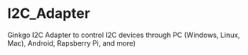 # I2C_Adapter
Ginkgo I2C Adapter to control I2C devices through PC (Windows, Linux, Mac), Android, Rapsberry Pi, and more)
